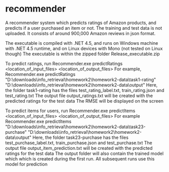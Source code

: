 # recommender

A recommender system which predicts ratings of Amazon products, and predicts if a user purchased an item or not.
The training and test data is not uploaded. It consists of around 900,000 Amazon reviews in json format.

The executable is compiled with .NET 4.5, and runs on Windows machine with .NET 4.5 runtime, and on Linux devices with Mono (not tested on Linux though)
The executable is within the zipped folder Release_executable.zip

To predict ratings, run
Recommender.exe predictRatings <location_of_input_files> <location_of_output_files>
For example, 
Recommender.exe predictRatings "D:\\downloads\\info_retrieval\\homework2\\homework2-data\\task1-rating" "D:\\downloads\\info_retrieval\\homework2\\homework2-data\\output"
Here, the folder task1-rating has the files test_rating_label.txt, train_rating.json and test_rating.txt
The output file output_ratings.txt will be created with the predicted ratings for the test data
The RMSE will be displayed on the screen

To predict items for users, run
Recommender.exe predictItems <location_of_input_files> <location_of_output_files>
For example
Recommender.exe predictItems "D:\\downloads\\info_retrieval\\homework2\\homework2-data\\task23-purchase" "D:\\downloads\\info_retrieval\\homework2\\homework2-data\\output"
Here, the folder task23-purchase has the files test_purchase_label.txt, train_purchase.json and test_purchase.txt
The output file output_item_prediction.txt will be created with the predicted ratings for the test data
The output folder will also contain the trained model which which is created during the first run. All subsequent runs use this model for prediction
